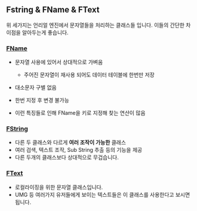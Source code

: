 ## Fstring & FName & FText

위 세가지는 언리얼 엔진에서 문자열들을 처리하는 클래스들 입니다. 이들의 간단한 차이점을 알아두는게 좋습니다.

### [FName](https://docs.unrealengine.com/4.27/ko/ProgrammingAndScripting/ProgrammingWithCPP/UnrealArchitecture/StringHandling/FName/)
- 문자열 사용에 있어서 상대적으로 가벼움
	+ 주어진 문자열이 재사용 되어도 데이터 테이블에 한번만 저장
	
- 대소문자 구별 없음
- 한번 지정 후 변경 불가능
- 이런 특징들로 인해 FName을 키로 지정해 찾는 연산이 많음


### [FString](https://docs.unrealengine.com/4.27/ko/ProgrammingAndScripting/ProgrammingWithCPP/UnrealArchitecture/StringHandling/FString/)
- 다른 두 클래스와 다르게 **여러 조작이 가능한** 클래스
- 여러 검색, 텍스트 조작, Sub String 추출 등의 기능을 제공
- 다른 두개의 클래스보다 상대적으로 무겁습니다.


### [FText](https://docs.unrealengine.com/4.27/ko/ProgrammingAndScripting/ProgrammingWithCPP/UnrealArchitecture/StringHandling/FString/)

- 로컬라이징을 위한 문자열 클래스입니다.
- UMG 등 여러가지 유저들에게 보이는 텍스트들은 이 클래스를 사용한다고 보시면 됩니다.
